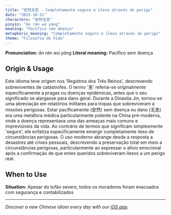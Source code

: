 ```yaml
---
title: "安然无恙 - Completamente seguro e ileso através do perigo"
date: "2025-10-31"
characters: "安然无恙"
pinyin: "ān rán wú yàng"
meaning: "Pacífico sem doença"
metaphoric_meaning: "Completamente seguro e ileso através do perigo"
theme: "Filosofia de Vida"
---
```


**Pronunciation:** *ān rán wú yàng*
**Literal meaning:** Pacífico sem doença

## Origin & Usage

Este idioma teve origem nos 'Registros dos Três Reinos', descrevendo sobreviventes de catástrofes. O termo '恙' referia-se originalmente especificamente a pragas ou doenças epidémicas, antes que o seu significado se alargasse para dano geral. Durante a Dinastia Jin, tornou-se uma abreviação em relatórios militares para tropas que sobreviveram a missões perigosas. Estar pacificamente (安然) sem doença ou dano (无恙) era uma metáfora médica particularmente potente na China pré-moderna, onde a doença representava uma das ameaças mais comuns e imprevisíveis da vida. Ao contrário de termos que significam simplesmente 'seguro', ele enfatiza especificamente emergir completamente ileso de circunstâncias perigosas. O uso moderno abrange desde a resposta a desastres até crises pessoais, descrevendo a preservação total em meio a circunstâncias perigosas, particularmente ao expressar o alívio emocional após a confirmação de que entes queridos sobreviveram ilesos a um perigo real.

## When to Use

**Situation:** Apesar do tufão severo, todos os moradores foram evacuados com segurança e contabilizados

---

*Discover a new Chinese idiom every day with our [iOS app](https://apps.apple.com/us/app/daily-chinese-idioms/id6740611324).*
